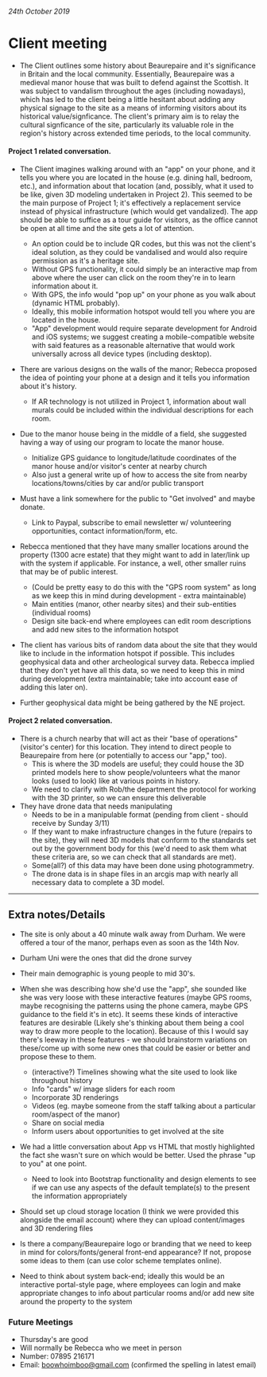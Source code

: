 ###### 24th October 2019
# Client meeting

* The Client outlines some history about Beaurepaire and it's significance in Britain and the local community. Essentially, Beaurepaire was a medieval manor house that was built to defend against the Scottish. It was subject to vandalism throughout the ages (including nowadays), which has led to the client being a little hesitant about adding any physical signage to the site as a means of informing visitors about its historical value/signficance. The client's primary aim is to relay the cultural signficance of the site, particularly its valuable role in the region's history across extended time periods, to the local community. 

#### Project 1 related conversation.

* The Client imagines walking around with an "app" on your phone, and it tells you where you are located in the house (e.g. dining hall, bedroom, etc.), and information about that location (and, possibly, what it used to be like, given 3D modeling undertaken in Project 2). This seemed to be the main purpose of Project 1; it's effectively a replacement service instead of physical infrastructure (which would get vandalized). The app should be able to suffice as a tour guide for visitors, as the office cannot be open at all time and the site gets a lot of attention.
  - An option could be to include QR codes, but this was not the client's ideal solution, as they could be vandalised and would also require permission as it's a heritage site.
  - Without GPS functionality, it could simply be an interactive map from above where the user can click on the room they're in to learn information about it.
  - With GPS, the info would "pop up" on your phone as you walk about (dynamic HTML probably).
  - Ideally, this mobile information hotspot would tell you where you are located in the house.
  - "App" development would require separate development for Android and iOS systems; we suggest creating a mobile-compatible website with said features as a reasonable alternative that would work universally across all device types (including desktop).

* There are various designs on the walls of the manor; Rebecca proposed the idea of pointing your phone at a design and it tells you information about it's history.
  - If AR technology is not utilized in Project 1, information about wall murals could be included within the individual descriptions for each room.


* Due to the manor house being in the middle of a field, she suggested having a way of using our program to locate the manor house.
  - Initialize GPS guidance to longitude/latitude coordinates of the manor house and/or visitor's center at nearby church
  - Also just a general write up of how to access the site from nearby locations/towns/cities by car and/or public transport



* Must have a link somewhere for the public to "Get involved" and maybe donate.
   - Link to Paypal, subscribe to email newsletter w/ volunteering opportunities, contact information/form, etc.


* Rebecca mentioned that they have many smaller locations around the property (1300 acre estate) that they might want to add in later/link up with the system if applicable. For instance, a well, other smaller ruins that may be of public interest.
   - (Could be pretty easy to do this with the "GPS room system" as long as we keep this in mind during development - extra maintainable)
   - Main entities (manor, other nearby sites) and their sub-entities (individual rooms)
   - Design site back-end where employees can edit room descriptions and add new sites to the information hotspot

* The client has various bits of random data about the site that they would like to include in the information hotspot if possible. This includes geophysical data and other archeological survey data. Rebecca implied that they don't yet have all this data, so we need to keep this in mind during development (extra maintainable; take into account ease of adding this later on).

* Further geophysical data might be being gathered by the NE project.

#### Project 2 related conversation.

* There is a church nearby that will act as their "base of operations" (visitor's center) for this location. They intend to direct people to Beaurepaire from here (or potentially to access our "app," too).
  - This is where the 3D models are useful; they could house the 3D printed models here to show people/volunteers what the manor looks (used to look) like at various points in history.
  - We need to clarify with Rob/the department the protocol for working with the 3D printer, so we can ensure this deliverable
* They have drone data that needs manipulating
  - Needs to be in a manipulable format (pending from client - should receive by Sunday 3/11)
  - If they want to make infrastructure changes in the future (repairs to the site), they will need 3D models that conform to the standards set out by the government body for this (we'd need to ask them what these criteria are, so we can check that all standards are met).
  - Some(all?) of this data may have been done using photogrammetry.
  - The drone data is in shape files in an arcgis map with nearly all necessary data to complete a 3D model.

---
## Extra notes/Details

* The site is only about a 40 minute walk away from Durham. We were offered a tour of the manor, perhaps even as soon as the 14th Nov.
* Durham Uni were the ones that did the drone survey
* Their main demographic is young people to mid 30's.
* When she was describing how she'd use the "app", she sounded like she was very loose with these interactive features (maybe GPS rooms, maybe recognising the patterns using the phone camera, maybe GPS guidance to the field it's in etc). It seems these kinds of interactive features are desirable (Likely she's thinking about them being a cool way to draw more people to the location). Because of this I would say there's leeway in these features - we should brainstorm variations on these/come up with some new ones that could be easier or better and propose these to them.
  - (interactive?) Timelines showing what the site used to look like throughout history
  - Info "cards" w/ image sliders for each room
  - Incorporate 3D renderings
  - Videos (eg. maybe someone from the staff talking about a particular room/aspect of the manor) 
  - Share on social media
  - Inform users about opportunities to get involved at the site

* We had a little conversation about App vs HTML that mostly highlighted the fact she wasn't sure on which would be better. Used the phrase "up to you" at one point.
  - Need to look into Bootstrap functionality and design elements to see if we can use any aspects of the default template(s) to the present the information appropriately
* Should set up cloud storage location (I think we were provided this alongside the email account) where they can upload content/images and 3D rendering files
* Is there a company/Beaurepaire logo or branding that we need to keep in mind for colors/fonts/general front-end appearance? If not, propose some ideas to them (can use color scheme templates online).
* Need to think about system back-end; ideally this would be an interactive portal-style page, where employees can login and make appropriate changes to info about particular rooms and/or add new site around the property to the system


### Future Meetings
* Thursday's are good
* Will normally be Rebecca who we meet in person
* Number: 07895 216171
* Email: boowhoimboo@gmail.com (confirmed the spelling in latest email)
